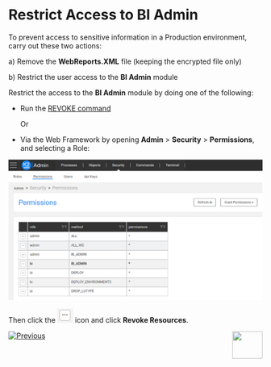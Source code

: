 # Restrict Access to BI Admin

To prevent access to sensitive information in a Production environment, carry out these two actions: 

a) Remove the **WebReports.XML** file (keeping the encrypted file only)

b) Restrict the user access to the **BI Admin** module 

Restrict the access to the **BI Admin** module by doing one of the following:

- Run the [REVOKE command](/articles/17_fabric_credentials/02_fabric_credentials_commands.md#additional-commands)

  Or

- Via the Web Framework by opening **Admin** > **Security** > **Permissions**, and selecting a Role:

<img src="images/permissions_setup_2.PNG" alt="image" />

Then click the <img src="images/dots_icon.PNG" alt="image" /> icon and click **Revoke Resources**.


[![Previous](/articles/images/Previous.png)](09_update_BI_configuration.md)[<img align="right" width="60" height="54" src="/articles/images/Next.png">](99_bi_admin_config.md)
